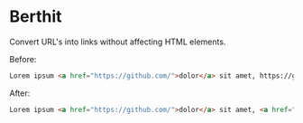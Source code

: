 # Berthit
Convert URL's into links without affecting HTML elements.

Before:

```html
Lorem ipsum <a href="https://github.com/">dolor</a> sit amet, https://github.com/DiegoLopesLima/berth consectetur adipisicing elit. Reprehenderit, tempore?
```

After:

```html
Lorem ipsum <a href="https://github.com/">dolor</a> sit amet, <a href="https://github.com/DiegoLopesLima/berth" target="_blank">https://github.com/DiegoLopesLima/berth</a> consectetur adipisicing elit. Reprehenderit, tempore?
```
